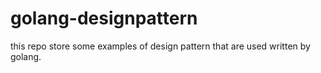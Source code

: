 # golang-designpattern
this repo store some examples of design pattern that are used written by golang.
